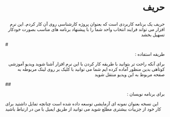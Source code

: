 # <p align="right">حریف</p>
<p align="right">
حریف یک برنامه کاربردی است که بعنوان پروژه کارشناسی روی آن کار کردم. این نرم افزار می تواند فرایند انتخاب واحد شما را با پیشنهاد برنامه های مناسب بصورت خودکار تسهیل بخشد   
</p>
# <p align="right">: طریقه استفاده</p>
<p align="right">برای آنکه راحت تر بتوانید با طریقه کار کردن با این نرم افزار آشنا شوید ویدیو آموزشی کوتاهی بدین منظور آماده کرده ایم شما می توانید با کلیک بر روی لینک مربوطه به صفحه مربوط به این ویدیو منتقل شوید </p>
## <p align="right">: برای برنامه نویسان</p>
این نسخه بعنوان نمونه ای آزمایشی توسعه داده شده است چنانچه تمایل داشتید برای کار خود از جزییات بیشتری مطلع شوید می توانید از طریق ایمیل با من در ارتباط باشید
